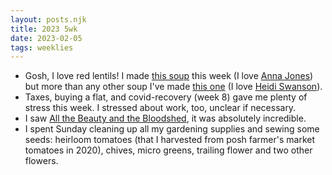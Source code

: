 ```yaml
---
layout: posts.njk
title: 2023 5wk
date: 2023-02-05
tags: weeklies
---
```


- Gosh, I love red lentils! I made [this soup](https://annajones.co.uk/recipe/lemony-lentil-crispy-kale-soup) this week (I love [Anna Jones](https://www.annajones.co.uk/)) but more than any other soup I've made [this one](https://www.101cookbooks.com/archives/red-lentil-soup-recipe.html) (I love [Heidi Swanson](https://101cookbooks.com/)).
- Taxes, buying a flat, and covid-recovery (week 8) gave me plenty of stress this week. I stressed about work, too, unclear if necessary.
- I saw [All the Beauty and the Bloodshed](https://www.rottentomatoes.com/m/all_the_beauty_and_the_bloodshed), it was absolutely incredible.
- I spent Sunday cleaning up all my gardening supplies and sewing some seeds: heirloom tomatoes (that I harvested from posh farmer's market tomatoes in 2020), chives, micro greens, trailing flower and two other flowers.
